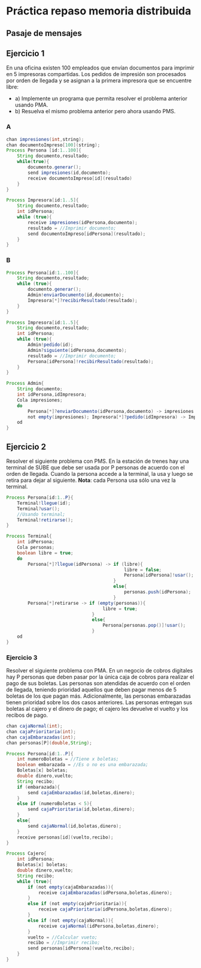 # Práctica repaso memoria distribuida
## Pasaje de mensajes
## Ejercicio 1
En una oficina existen 100 empleados que envían documentos para imprimir en 5 impresoras compartidas. Los pedidos de impresión son procesados por orden de llegada y se asignan a la primera impresora que se encuentre libre:
- a) Implemente un programa que permita resolver el problema anterior usando PMA.
- b) Resuelva el mismo problema anterior pero ahora usando PMS.

### A
```java
chan impresiones(int,string);
chan documentoImpreso[100](string);
Process Persona [id:1..100]{
    String documento,resultado;
    while(true){
        documento.generar();
        send impresiones(id,documento);
        receive documentoImpreso[id](resultado)
    }
}

Process Impresora[id:1..5]{
    String documento,resultado;
    int idPersona;
    while (true){
        receive impresiones(idPersona,documento);
        resultado = //Imprimir documento;
        send documentoImpreso[idPersona](resultado);
    }
}
```

### B
```java
Process Persona[id:1..100]{
    String documento,resultado;
    while (true){
        documento.generar();
        Admin!enviarDocumento(id,documento);
        Impresora[*]?recibirResultado(resultado);
    }
}

Process Impresora[id:1..5]{
    String documento,resultado;
    int idPersona;
    while (true){
        Admin!pedido(id);
        Admin?siguiente(idPersona,documento);
        resultado = //Imprimir documento;
        Persona[idPersona]!recibirResultado(resultado);
    }
}

Process Admin{
    String documento;
    int idPersona,idImpresora;
    Cola impresiones;
    do
        Persona[*]?enviarDocumento(idPersona,documento) -> impresiones.push(idPersona,documento);
        not empty(impresiones); Impresora[*]?pedido(idImpresora) -> Impresora[idImpresora]!(impresiones.pop())
    od
}
```

## Ejercicio 2
Resolver el siguiente problema con PMS. En la estación de trenes hay una terminal de SUBE que debe ser usada por P personas de acuerdo con el orden de llegada. Cuando la persona accede a la terminal, la usa y luego se retira para dejar al siguiente. **Nota**: cada Persona usa sólo una vez la terminal.

```java
Process Persona[id:1..P}{
    Terminal!llegue(id);
    Terminal?usar();
    //Usando terminal;
    Terminal!retirarse();
}

Process Terminal{
    int idPersona;
    Cola personas;
    boolean libre = true;
    do
        Persona[*]?llegue(idPersona) -> if (libre){
                                            libre = false;
                                            Persona[idPersona]!usar();
                                        }
                                        else{
                                            personas.push(idPersona);
                                        }
        Persona[*]retirarse -> if (empty(personas)){
                                    libre = true;
                                }
                                else{
                                    Persona[personas.pop()]!usar();
                                }
    od
}
```

### Ejercicio 3
Resolver el siguiente problema con PMA. En un negocio de cobros digitales hay P personas que deben pasar por la única caja de cobros para realizar el pago de sus boletas. Las personas son atendidas de acuerdo con el orden de llegada, teniendo prioridad aquellos que deben pagar menos de 5 boletas de los que pagan más. Adicionalmente, las personas embarazadas tienen prioridad sobre los dos casos anteriores. Las personas entregan sus boletas al cajero y el dinero de pago; el cajero les devuelve el vuelto y los recibos de pago.

```java
chan cajaNormal(int);
chan cajaPrioritaria(int);
chan cajaEmbarazadas(int);
chan personas[P](double,String);

Process Persona[id:1..P]{
    int numeroBoletas = //Tiene x boletas;
    boolean embarazada = //Es o no es una embarazada;
    Boletas[x] boletas;
    double dinero,vuelto;
    String recibo;
    if (embarazada){
        send cajaEmbarazadas(id,boletas,dinero);
    }
    else if (numeroBoletas < 5){
        send cajaPrioritaria(id,boletas,dinero);
    }
    else{
        send cajaNormal(id,boletas,dinero);
    }
    receive personas[id](vuelto,recibo);
}

Process Cajero{
    int idPersona;
    Boletas[x] boletas;
    double dinero,vuelto;
    String recibo;
    while (true){
        if (not empty(cajaEmbarazadas)){
            receive cajaEmbarazadas(idPersona,boletas,dinero);
        }
        else if (not empty(cajaPrioritaria)){
            receive cajaPrioritaria(idPersona,boletas,dinero);
        }
        else if (not empty(cajaNormal)){
            receive cajaNormal(idPersona,boletas,dinero);
        }
        vuelto = //Calcular vueto;
        recibo = //Imprimir recibo;
        send personas[idPersona](vuelto,recibo);
    }
}
```
